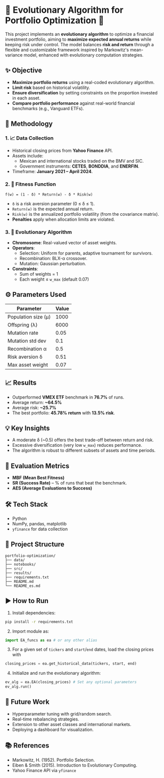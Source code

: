 # 🧬 Evolutionary Algorithm for Portfolio Optimization 🧬

This project implements an **evolutionary algorithm** to optimize a financial investment portfolio, aiming to **maximize expected annual returns** while keeping risk under control. The model balances **risk and return** through a flexible and customizable framework inspired by Markowitz's mean-variance model, enhanced with evolutionary computation strategies.

## ✨ Objective

- **Maximize portfolio returns** using a real-coded evolutionary algorithm.
- **Limit risk** based on historical volatility.
- **Ensure diversification** by setting constraints on the proportion invested in each asset.
- **Compare portfolio performance** against real-world financial benchmarks (e.g., Vanguard ETFs).

## 🧠 Methodology

### 1. 📈 Data Collection

- Historical closing prices from **Yahoo Finance** API.
- Assets include:
  - Mexican and international stocks traded on the BMV and SIC.
  - Government instruments: **CETES**, **BONDDIA**, and **ENERFIN**.
- Timeframe: **January 2021 – April 2024**.

### 2. 💪 Fitness Function

```
f(w) = (1 - δ) * Return(w) - δ * Risk(w)
```

- `δ` is a risk aversion parameter (0 ≤ δ ≤ 1).
- `Return(w)` is the expected annual return.
- `Risk(w)` is the annualized portfolio volatility (from the covariance matrix).
- **Penalties** apply when allocation limits are violated.

### 3. 🧬 Evolutionary Algorithm

- **Chromosome**: Real-valued vector of asset weights.
- **Operators**:
  - Selection: Uniform for parents, adaptive tournament for survivors.
  - Recombination: BLX-α crossover.
  - Mutation: Gaussian perturbation.
- **Constraints**:
  - Sum of weights = 1
  - Each weight ≤ `w_max` (default 0.07)

## ⚙ Parameters Used

| Parameter           | Value |
| ------------------- | ----- |
| Population size (μ) | 1000  |
| Offspring (λ)       | 6000  |
| Mutation rate       | 0.05  |
| Mutation std dev    | 0.1   |
| Recombination α     | 0.5   |
| Risk aversion δ     | 0.51  |
| Max asset weight    | 0.07  |

## 📈 Results

- Outperformed **VMEX ETF** benchmark in **76.7%** of runs.
- Average return: **\~64.5%**
- Average risk: **\~25.7%**
- The best portfolio: **45.78% return** with **13.5% risk**.

## 💡 Key Insights

- A moderate δ (\~0.5) offers the best trade-off between return and risk.
- Excessive diversification (very low `w_max`) reduces performance.
- The algorithm is robust to different subsets of assets and time periods.

## 📐 Evaluation Metrics

- **MBF (Mean Best Fitness)**
- **SR (Success Rate)** – % of runs that beat the benchmark.
- **AES (Average Evaluations to Success)**

## 🛠 Tech Stack

- Python
- NumPy, pandas, matplotlib
- `yfinance` for data collection

## 📁 Project Structure

```
portfolio-optimization/
├── data/
├── notebooks/
├── src/
├── results/
├── requirements.txt
├── README.md
└── README_es.md
```

## ▶️ How to Run

1. Install dependencies:

```bash
pip install -r requirements.txt
```

2. Import module as:

```python
import EA_funcs as ea # or any other alias 
```

3. For a given set of `tickers` and `start`/`end` dates, load the closing prices with

```python
closing_prices = ea.get_historical_data(tickers, start, end)
```

4. Initialize and run the evolutionary algorithm:

```python
ev_alg = ea.EA(closing_prices) # Set any optional parameters
ev_alg.run() 
```

## 📌 Future Work

- Hyperparameter tuning with grid/random search.
- Real-time rebalancing strategies.
- Extension to other asset classes and international markets.
- Deploying a dashboard for visualization.

## 📚 References

- Markowitz, H. (1952). Portfolio Selection.
- Eiben & Smith (2015). Introduction to Evolutionary Computing.
- Yahoo Finance API via `yfinance`


